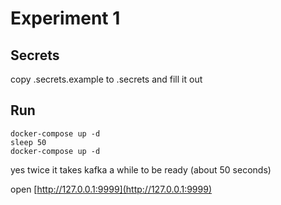 # Experiment 1

## Secrets
copy .secrets.example to .secrets and fill it out

## Run
```
docker-compose up -d
sleep 50
docker-compose up -d
```
yes twice it takes kafka a while to be ready (about 50 seconds)

open [http://127.0.0.1:9999](http://127.0.0.1:9999)
